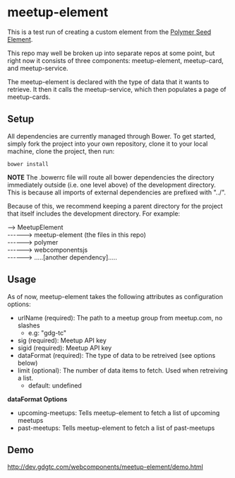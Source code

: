 meetup-element
============

This is a test run of creating a custom element from the [Polymer Seed Element](http://polymerlabs.github.io/seed-element).

This repo may well be broken up into separate repos at some point, but right now it consists of three components: meetup-element, meetup-card, and meetup-service.

The meetup-element is declared with the type of data that it wants to retrieve. It then
it calls the meetup-service, which then populates a page of meetup-cards.


## Setup
All dependencies are currently managed through Bower. To get started, simply fork the project into your own repository, clone it to your local machine,
clone the project, then run:

```
bower install

```
**NOTE** The .bowerrc file will route all bower dependencies the directory immediately outside (i.e. one level above) of the development directory. This is because all imports of external dependencies are prefixed with "../".

Because of this, we recommend keeping a parent directory for the project that itself includes the development directory. For example:

--> MeetupElement  
------> meetup-element (the files in this repo)  
------> polymer  
------> webcomponentsjs  
------> .....[another dependency].....

## Usage

As of now, meetup-element takes the following attributes as configuration options:

- urlName (required): The path to a meetup group from meetup.com, no slashes
    - e.g: "gdg-tc"
- sig (required): Meetup API key
- sigid (required): Meetup API key
- dataFormat (required): The type of data to be retreived (see options below)
- limit (optional): The number of data items to fetch. Used when retreiving a list.
    - default: undefined

**dataFormat Options**
- upcoming-meetups: Tells meetup-element to fetch a list of upcoming meetups
- past-meetups: Tells meetup-element to fetch a list of past-meetups

## Demo

http://dev.gdgtc.com/webcomponents/meetup-element/demo.html
